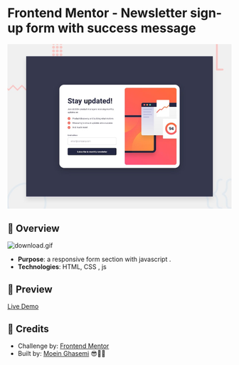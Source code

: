 # Frontend Mentor - Newsletter sign-up form with success message

![Design preview for the Newsletter sign-up form with success message coding challenge](./preview.jpg)

## 🎈 Overview

![download.gif](attachment:dbc33ec7-7654-4adb-beb7-2702729efd70:download.gif)

- **Purpose**: a responsive form section with javascript .
- **Technologies**: HTML, CSS , js

## 👀 Preview

[Live Demo](https://www.notion.so/%5B%3Chttps://your-live-demo-link.com/%3E%5D(%3Chttps://moein-creator-ops.github.io/qr-code-component/%3E))

## 💖 Credits

- Challenge by: [Frontend Mentor](https://www.frontendmentor.io/)
- Built by: [Moein Ghasemi](https://github.com/moein-creator-ops) 😎🧑‍💻